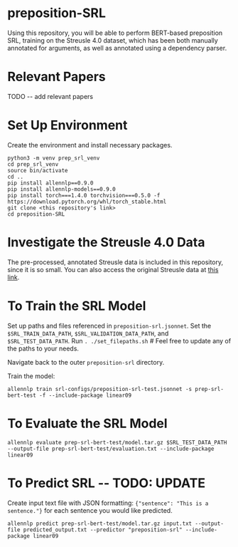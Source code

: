 # preposition-SRL
Using this repository, you will be able to perform BERT-based preposition SRL, training on the Streusle 4.0 dataset, which has been both manually annotated for arguments, as well as annotated using a dependency parser.

# Relevant Papers
TODO -- add relevant papers

# Set Up Environment
Create the environment and install necessary packages.
```
python3 -m venv prep_srl_venv
cd prep_srl_venv
source bin/activate
cd ..
pip install allennlp==0.9.0
pip install allennlp-models==0.9.0
pip install torch===1.4.0 torchvision===0.5.0 -f https://download.pytorch.org/whl/torch_stable.html
git clone <this repository's link>
cd preposition-SRL
```

# Investigate the Streusle 4.0 Data
The pre-processed, annotated Streusle data is included in this repository, since it is so small. You can also access the original Streusle data at [this link](https://github.com/nert-nlp/streusle).

# To Train the SRL Model
Set up paths and files referenced in ```preposition-srl.jsonnet```. Set the ```$SRL_TRAIN_DATA_PATH```, ```$SRL_VALIDATION_DATA_PATH```, and ```$SRL_TEST_DATA_PATH```.
Run ```. ./set_filepaths.sh``` # Feel free to update any of the paths to your needs.

Navigate back to the outer ```preposition-srl``` directory.

Train the model:
```
allennlp train srl-configs/preposition-srl-test.jsonnet -s prep-srl-bert-test -f --include-package linear09
```

# To Evaluate the SRL Model
```
allennlp evaluate prep-srl-bert-test/model.tar.gz $SRL_TEST_DATA_PATH --output-file prep-srl-bert-test/evaluation.txt --include-package linear09
```

# To Predict SRL -- TODO: UPDATE
Create input text file with JSON formatting: ```{"sentence": "This is a sentence."}``` for each sentence you would like predicted.
```
allennlp predict prep-srl-bert-test/model.tar.gz input.txt --output-file predicted_output.txt --predictor "preposition-srl" --include-package linear09
```